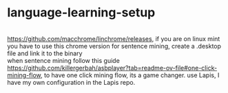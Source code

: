 # language-learning-setup


<br> https://github.com/macchrome/linchrome/releases, if you are on linux mint you have to use this chrome version for sentence mining, create a .desktop file and link it to the binary
<br> when sentence mining follow this guide https://github.com/killergerbah/asbplayer?tab=readme-ov-file#one-click-mining-flow, to have one click mining flow, its a game changer.
<bri> use Lapis, I have my own configuration in the Lapis repo.
